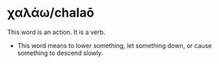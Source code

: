# χαλάω/chalaō
This word is an action. It is a verb.
* This word means to lower something, let something down, or cause something to descend slowly.

